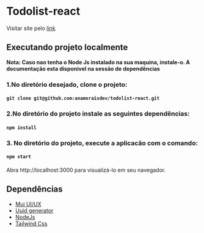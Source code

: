 # Todolist-react

Visitar site pelo [link]()

## Executando projeto localmente

**Nota: Caso nao tenha o Node Js instalado na sua maquina, instale-o. A documentação esta disponivel na sessão de dependências** 


### 1.No diretório desejado, clone o projeto:
#### `git clone git@github.com:anamoraisdev/todolist-react.git`


### 2.No diretório do projeto instale as seguintes dependências:

#### `npm install`


### 3. No diretório do projeto, execute a aplicacão com o comando:
#### `npm start`

Abra http://localhost:3000 para visualizá-lo em seu navegador.


## Dependências 
- [Mui UI/UX](https://mui.com/) 
- [Uuid generator](https://www.npmjs.com/package/uuid) 
- [NodeJs](https://nodejs.org/pt-br/download/package-manager)
- [Tailwind Css](https://tailwindcss.com/)

